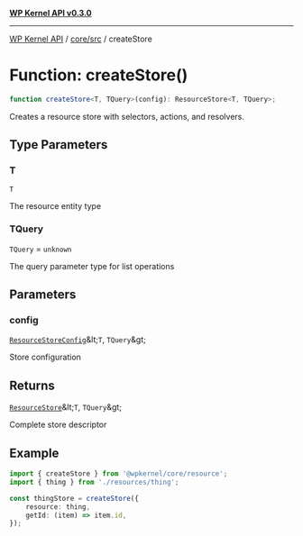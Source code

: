 [**WP Kernel API v0.3.0**](../../../README.md)

---

[WP Kernel API](../../../README.md) / [core/src](../README.md) / createStore

# Function: createStore()

```ts
function createStore<T, TQuery>(config): ResourceStore<T, TQuery>;
```

Creates a resource store with selectors, actions, and resolvers.

## Type Parameters

### T

`T`

The resource entity type

### TQuery

`TQuery` = `unknown`

The query parameter type for list operations

## Parameters

### config

[`ResourceStoreConfig`](../type-aliases/ResourceStoreConfig.md)\&lt;`T`, `TQuery`\&gt;

Store configuration

## Returns

[`ResourceStore`](../type-aliases/ResourceStore.md)\&lt;`T`, `TQuery`\&gt;

Complete store descriptor

## Example

```typescript
import { createStore } from '@wpkernel/core/resource';
import { thing } from './resources/thing';

const thingStore = createStore({
	resource: thing,
	getId: (item) => item.id,
});
```
